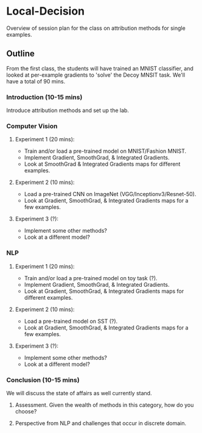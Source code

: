 # Local-Decision
Overview of session plan for the class on attribution methods for single examples.

## Outline
From the first class, the students will have trained an MNIST classifier,
and looked at per-example gradients to 'solve' the Decoy MNSIT task.
We'll have a total of 90 mins.

### Introduction (10-15 mins)
Introduce attribution methods and set up the lab.

### Computer Vision
1. Experiment 1 (20 mins):
   - Train and/or load a pre-trained model on MNIST/Fashion MNIST.
   - Implement Gradient, SmoothGrad, & Integrated Gradients.
   - Look at SmoothGrad & Integrated Gradients maps for different examples.

2. Experiment 2 (10 mins):
   - Load a pre-trained CNN on ImageNet (VGG/Inceptionv3/Resnet-50).
   - Look at Gradient, SmoothGrad, & Integrated Gradients maps for a few examples.

2. Experiment 3 (?):
   - Implement some other methods?
   - Look at a different model?

### NLP
1. Experiment 1 (20 mins):
   - Train and/or load a pre-trained model on toy task (?).
   - Implement Gradient, SmoothGrad, & Integrated Gradients.
   - Look at Gradient, SmoothGrad, & Integrated Gradients maps for different examples.

2. Experiment 2 (10 mins):
   - Load a pre-trained model on SST (?).
   - Look at Gradient, SmoothGrad, & Integrated Gradients maps for a few
   examples.

2. Experiment 3 (?):
   - Implement some other methods?
   - Look at a different model?

### Conclusion (10-15 mins)
We will discuss the state of affairs as well currently stand.

1. Assessment. Given the wealth of methods in this category, how do you choose?

2. Perspective from NLP and challenges that occur in discrete domain.
